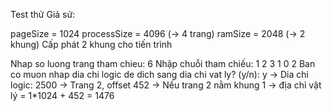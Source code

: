Test thử
Giả sử:

pageSize = 1024
processSize = 4096 (→ 4 trang)
ramSize = 2048 (→ 2 khung)
Cấp phát 2 khung cho tiến trình

Nhap so luong trang tham chieu: 6
Nhập chuỗi tham chiếu:
1 2 3 1 0 2
Ban co muon nhap dia chi logic de dich sang dia chi vat ly? (y/n): y
→ Dia chi logic: 2500 → Trang 2, offset 452 → Nếu trang 2 nằm khung 1 → địa chỉ vật lý = 1*1024 + 452 = 1476
